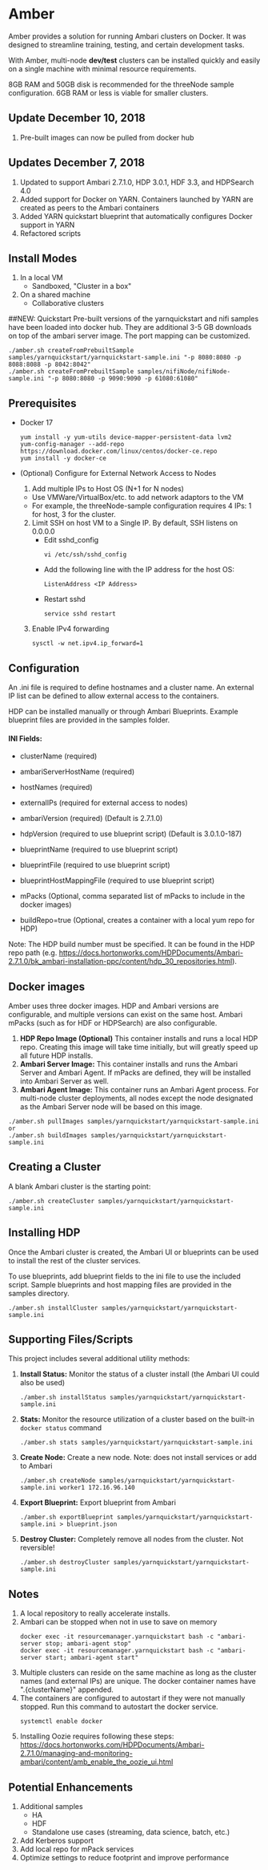 # Amber
Amber provides a solution for running Ambari clusters on Docker. It was designed to streamline training, testing, and certain development tasks.

With Amber, multi-node **dev/test** clusters can be installed quickly and easily on a single machine with minimal resource requirements. 

8GB RAM and 50GB disk is recommended for the threeNode sample configuration. 6GB RAM or less is viable for smaller clusters.

## Update December 10, 2018
1. Pre-built images can now be pulled from docker hub

## Updates December 7, 2018
1. Updated to support Ambari 2.7.1.0, HDP 3.0.1, HDF 3.3, and HDPSearch 4.0
2. Added support for Docker on YARN. Containers launched by YARN are created as peers to the Ambari containers
3. Added YARN quickstart blueprint that automatically configures Docker support in YARN
4. Refactored scripts

## Install Modes
1. In a local VM
    - Sandboxed, "Cluster in a box"
3. On a shared machine
    - Collaborative clusters

##NEW: Quickstart
Pre-built versions of the yarnquickstart and nifi samples have been loaded into docker hub. They are additional 3-5 GB downloads on top of the ambari server image. The port mapping can be customized.
```
./amber.sh createFromPrebuiltSample samples/yarnquickstart/yarnquickstart-sample.ini "-p 8080:8080 -p 8088:8088 -p 8042:8042"
./amber.sh createFromPrebuiltSample samples/nifiNode/nifiNode-sample.ini "-p 8080:8080 -p 9090:9090 -p 61080:61080"
```

## Prerequisites

* Docker 17 
    ```
    yum install -y yum-utils device-mapper-persistent-data lvm2
    yum-config-manager --add-repo https://download.docker.com/linux/centos/docker-ce.repo
    yum install -y docker-ce
    ```

* (Optional) Configure for External Network Access to Nodes    
  1. Add multiple IPs to Host OS (N+1 for N nodes)  
    * Use VMWare/VirtualBox/etc. to add network adaptors to the VM
    * For example, the threeNode-sample configuration requires 4 IPs: 1 for host, 3 for the cluster.  
  2. Limit SSH on host VM to a Single IP. By default, SSH listens on 0.0.0.0
     * Edit sshd_config
       ```
       vi /etc/ssh/sshd_config  
       ```  
     * Add the following line with the IP address for the host OS:  
       ```
       ListenAddress <IP Address>  
       ```  
     * Restart sshd  
       ```
       service sshd restart  
       ```      
  3. Enable IPv4 forwarding  
      ```
      sysctl -w net.ipv4.ip_forward=1  
      ```

## Configuration
An .ini file is required to define hostnames and a cluster name. An external IP list can be defined to allow external access to the containers. 

HDP can be installed manually or through Ambari Blueprints. Example blueprint files are provided in the samples folder.

#### INI Fields:

* clusterName (required)
* ambariServerHostName (required)
* hostNames (required)
* externalIPs (required for external access to nodes)

* ambariVersion (required) (Default is 2.7.1.0)
* hdpVersion (required to use blueprint script) (Default is 3.0.1.0-187)
* blueprintName (required to use blueprint script)
* blueprintFile (required to use blueprint script)
* blueprintHostMappingFile (required to use blueprint script) 
* mPacks (Optional, comma separated list of mPacks to include in the docker images)
* buildRepo=true (Optional, creates a container with a local yum repo for HDP) 

Note: The HDP build number must be specified. It can be found in the HDP repo path (e.g. https://docs.hortonworks.com/HDPDocuments/Ambari-2.7.1.0/bk_ambari-installation-ppc/content/hdp_30_repositories.html).

## Docker images
Amber uses three docker images. HDP and Ambari versions are configurable, and multiple versions can exist on the same host. Ambari mPacks (such as for HDF or HDPSearch) are also configurable.

1. **HDP Repo Image (Optional)** This container installs and runs a local HDP repo. Creating this image will take time initially, but will greatly speed up all future HDP installs.
1. **Ambari Server Image:** This container installs and runs the Ambari Server and Ambari Agent. If mPacks are defined, they will be installed into Ambari Server as well.
2. **Ambari Agent Image:** This container runs an Ambari Agent process. For multi-node cluster deployments, all nodes except the node designated as the Ambari Server node will be based on this image.

```
./amber.sh pullImages samples/yarnquickstart/yarnquickstart-sample.ini
or
./amber.sh buildImages samples/yarnquickstart/yarnquickstart-sample.ini
```

## Creating a Cluster
A blank Ambari cluster is the starting point:
```
./amber.sh createCluster samples/yarnquickstart/yarnquickstart-sample.ini
```

## Installing HDP
Once the Ambari cluster is created, the Ambari UI or blueprints can be used to install the rest of the cluster services. 

To use blueprints, add blueprint fields to the ini file to use the included script. Sample blueprints and host mapping files are provided in the samples directory.

```
./amber.sh installCluster samples/yarnquickstart/yarnquickstart-sample.ini
```

## Supporting Files/Scripts
This project includes several additional utility methods: 

1. **Install Status:** Monitor the status of a cluster install (the Ambari UI could also be used)

    ```
    ./amber.sh installStatus samples/yarnquickstart/yarnquickstart-sample.ini
    ```

2. **Stats:** Monitor the resource utilization of a cluster based on the built-in `docker status` command
        
    ```
    ./amber.sh stats samples/yarnquickstart/yarnquickstart-sample.ini
    ```

3. **Create Node:** Create a new node. Note: does not install services or add to Ambari
        
    ```
    ./amber.sh createNode samples/yarnquickstart/yarnquickstart-sample.ini worker1 172.16.96.140
    ```

4. **Export Blueprint:** Export blueprint from Ambari

    ```
    ./amber.sh exportBlueprint samples/yarnquickstart/yarnquickstart-sample.ini > blueprint.json
    ```

5. **Destroy Cluster:** Completely remove all nodes from the cluster. Not reversible!

    ```
    ./amber.sh destroyCluster samples/yarnquickstart/yarnquickstart-sample.ini
    ```

## Notes
1. A local repository to really accelerate installs.
2. Ambari can be stopped when not in use to save on memory
   ```
   docker exec -it resourcemanager.yarnquickstart bash -c "ambari-server stop; ambari-agent stop"
   docker exec -it resourcemanager.yarnquickstart bash -c "ambari-server start; ambari-agent start"
   ```
2. Multiple clusters can reside on the same machine as long as the cluster names (and external IPs) are unique. The docker container names have ".{clusterName}" appended.
3. The containers are configured to autostart if they were not manually stopped. Run this command to autostart the docker service.
   ```
   systemctl enable docker
   ```
4. Installing Oozie requires following these steps: https://docs.hortonworks.com/HDPDocuments/Ambari-2.7.1.0/managing-and-monitoring-ambari/content/amb_enable_the_oozie_ui.html
 
## Potential Enhancements
1. Additional samples
    - HA
    - HDF
    - Standalone use cases (streaming, data science, batch, etc.)
2. Add Kerberos support
3. Add local repo for mPack services
4. Optimize settings to reduce footprint and improve performance

